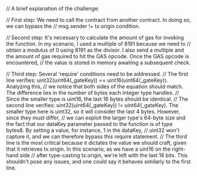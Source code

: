 // A brief explanation of the challenge:

// First step: We need to call the contract from another contract. In doing so, we can bypass the 
// msg.sender != tx.origin condition.

// Second step: It's necessary to calculate the amount of gas for invoking the function. In my scenario, I used a multiple of 8191 because we need to 
// obtain a modulus of 0 using 8191 as the divisor. I also send a multiple and the amount of gas required to hit the GAS opcode. Once the GAS opcode is encountered,
// the value is stored in memory awaiting a subsequent check.

// Third step: Several 'require' conditions need to be addressed.
// The first line verifies: uint32(uint64(_gateKey)) == uint16(uint64(_gateKey)). Analyzing this, 
// we notice that both sides of the equation should match. The difference lies in the number of bytes each integer type handles. 
// Since the smaller type is uint16, the last 16 bytes should be identical.
// The second line verifies: uint32(uint64(_gateKey)) != uint64(_gateKey). The smaller type here is uint32, so it will consider the last 4 bytes. However, since they must differ, 
// we can exploit the larger type's 64-byte size and the fact that our dataKey parameter passed to the function is of type bytes8. By setting a value, for instance, 1 in the dataKey,
// uint32 won't capture it, and we can therefore bypass this require statement.
// The third line is the most critical because it dictates the value we should craft, given that it retrieves tx.origin. In this scenario, as we have a uint16 on the right-hand side 
// after type-casting tx.origin, we're left with the last 16 bits. This shouldn't pose any issues, and one could say it behaves similarly to the first line.